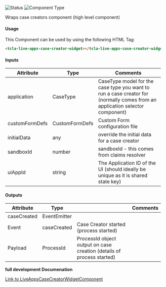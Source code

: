 
![Status][auto] ![Component Type][major] <!--Component Meta {"created_by":"Auto", "reviewed_by":"Auto", "last_modified_by":"Auto", "comment":"wrapper for case creator"} Component Meta -->


<p>Wraps case creators component (high level component)</p>



#### Usage


This Component can be used by using the following HTML Tag:

```html
<tcla-live-apps-case-creator-widget></tcla-live-apps-case-creator-widget>
```

#### Inputs

Attribute | Type | Comments
--- | --- | ---
application | CaseType | CaseType model for the case type you want to run a case creator for (normally comes from an application selector component)
customFormDefs | CustomFormDefs | Custom Form configuration file
initialData | any | override the initial data for a case creator
sandboxId | number | sandboxId - this comes from claims resolver
uiAppId | string | The Application ID of the UI (should ideally be unique as it is shared state key)

#### Outputs

Attribute | Type |   | Comments
--- | --- | --- | ---
caseCreated | EventEmitter<ProcessId> |   |  
  | Event |  caseCreated  |  Case Creator started (process started)
  | Payload |  ProcessId  |  ProcessId object output on case creation (details of process started)


<b>full development Documenation</b>

[Link to LiveAppsCaseCreatorWidgetComponent](https://tibcosoftware.github.io/TCSTK-Angular/libdocs/tc-liveapps-lib/components/LiveAppsCaseCreatorWidgetComponent.html)


[auto]: https://img.shields.io/badge/Status-auto%20generated-lightgrey.svg?style=flat "auto generated"

[manually]: https://img.shields.io/badge/Status-manually%20created-yellow.svg?style=flat "manually created"

[draft]: https://img.shields.io/badge/Status-draft-red.svg?style=flat "draft"

[review]: https://img.shields.io/badge/Status-need%20review-yellowgreen.svg?style=flat "need review"

[review done]: https://img.shields.io/badge/Status-review%20done-green.svg?style=flat "review done"

[finalized]: https://img.shields.io/badge/Status-finalized-brightgreen.svg?style=flat "finalized"

[top]: https://img.shields.io/badge/Component%20Type-Top-blue.svg?style=flat "top Component"

[major]: https://img.shields.io/badge/Component%20Type-major%20Component-blue.svg?style=flat "major Component"

[minor]: https://img.shields.io/badge/Component%20Type-minor%20Component-blue.svg?style=flat "minor Component"


